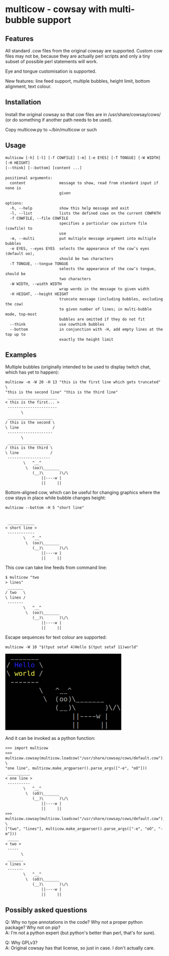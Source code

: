 # multicow - cowsay with multi-bubble support

## Features

All standard .cow files from the original cowsay are supported.
Custom cow files may not be, because they are actually perl scripts and only a tiny subset of possible perl statements will work.

Eye and tongue customisation is supported.

New features: line feed support, multiple bubbles, height limit, bottom alignment, text colour.

## Installation

Install the original cowsay so that cow files are in /usr/share/cowsay/cows/ (or do something if another path needs to be used).

Copy multicow.py to ~/bin/multicow or such

## Usage

```
multicow [-h] [-l] [-f COWFILE] [-m] [-e EYES] [-T TONGUE] [-W WIDTH] [-H HEIGHT]
[--think] [--bottom] [content ...]

positional arguments:
  content               message to show, read from standard input if none is
                        given

options:
  -h, --help            show this help message and exit
  -l, --list            lists the defined cows on the current COWPATH
  -f COWFILE, --file COWFILE
                        specifies a particular cow picture file (cowfile) to
                        use
  -m, --multi           put multiple message argument into multiple bubbles
  -e EYES, --eyes EYES  selects the appearance of the cow’s eyes (default oo),
                        should be two characters
  -T TONGUE, --tongue TONGUE
                        selects the appearance of the cow’s tongue, should be
                        two characters
  -W WIDTH, --width WIDTH
                        wrap words in the message to given width
  -H HEIGHT, --height HEIGHT
                        truncate message (including bubbles, excluding the cow)
                        to given number of lines; in multi-bubble mode, top-most
                        bubbles are omitted if they do not fit
  --think               use cowthink bubbles
  --bottom              in conjunction with -H, add empty lines at the top up to
                        exactly the height limit
```

## Examples

Multiple bubbles (originally intended to be used to display twitch chat, which has yet to happen):

```
multicow -m -W 20 -H 13 "this is the first line which gets truncated" \
"this is the second line" "this is the third line"
 ______________________
< this is the first... >
 ----------------------
       \
 ____________________
/ this is the second \
\ line               /
 --------------------
       \
 ___________________
/ this is the third \
\ line              /
 -------------------
        \   ^__^
         \  (oo)\_______
            (__)\       )\/\
                ||----w |
                ||     ||
```

Bottom-aligned cow, which can be useful for changing graphics where the cow stays in place while bubble changes height:

```
multicow --bottom -H 5 "short line"


 ____________
< short line >
 ------------
        \   ^__^
         \  (oo)\_______
            (__)\       )\/\
                ||----w |
                ||     ||
```

This cow can take line feeds from command line:

```
$ multicow "two
> lines"
 _______
/ two   \
\ lines /
 -------
        \   ^__^
         \  (oo)\_______
            (__)\       )\/\
                ||----w |
                ||     ||
```

Escape sequences for text colour are supported:

```
multicow -W 10 "$(tput setaf 4)Hello $(tput setaf 11)world"
```
<img src="cowcolour.png"/>

And it can be invoked as a python function:

```
>>> import multicow
>>> multicow.cowsay(multicow.loadcow("/usr/share/cowsay/cows/default.cow"), \
"one line", multicow.make_argparser().parse_args(["-e", "oO"]))
 __________
< one line >
 ----------
        \   ^__^
         \  (oO)\_______
            (__)\       )\/\
                ||----w |
                ||     ||
>>> multicow.cowsay(multicow.loadcow("/usr/share/cowsay/cows/default.cow"), \
["two", "lines"], multicow.make_argparser().parse_args(["-e", "oO", "-m"]))
 _____
< two >
 -----
       \
 _______
< lines >
 -------
        \   ^__^
         \  (oO)\_______
            (__)\       )\/\
                ||----w |
                ||     ||
```

## Possibly asked questions

Q: Why no type annotations in the code? Why not a proper python package? Why not on pip?  
A: I'm not a python expert (but python's better than perl, that's for sure).

Q: Why GPLv3?  
A: Original cowsay has that license, so just in case. I don't actually care.

